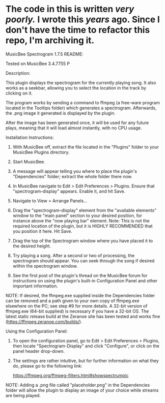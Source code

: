 # The code in this is written _very poorly._ I wrote this _years_ ago. Since I don't have the time to refactor this repo, I'm archiving it.

MusicBee Spectrogram 1.7.5 README:

Tested on MusicBee 3.4.7755 P



Description:

This plugin displays the spectrogram for the currently playing song. It also works as a seekbar,
allowing you to select the location in the track by clicking on it. 

The program works by sending a command to ffmpeg (a free-ware program located in the 
Tooltips folder) which generates a spectrogram. Afterwards, the .png image 
it generated is displayed by the plugin.

After the image has been generated once, it will be used for any future plays, meaning
that it will load almost instantly, with no CPU usage.



Installation Instructions:


1. With MusicBee off, extract the file located in the "Plugins" folder to your MusicBee Plugins directory.

2. Start MusicBee.

3. A message will appear telling you where to place the plugin's "Dependencies" folder;  extract the whole folder there now.

4. In MusicBee navigate to Edit > Edit Preferences > Plugins. Ensure that "spectrogram-display" appears. Enable it, and hit Save.

5. Navigate to View > Arrange Panels...

6. Drag the "spectrogram-display" element from the "available elements" window to the "main panel" section to your desired position, for instance above the "now playing bar" element. Note: This is not the required location of the plugin, but it is HIGHLY RECOMMENDED that you position it here.  Hit Save.

7. Drag the top of the Spectrogram window where you have placed it to the desired height.

8. Try playing a song. After a second or two of processing, the spectrogram should appear.  You can seek through the song if desired within the spectrogram window.

9. See the first post of the plugin's thread on the MusicBee forum for instructions on using the plugin's built-in Configuration Panel and other important information.

NOTE:  If desired, the ffmpeg.exe supplied inside the Dependencies folder can be removed and a path given to your own copy of ffmpeg.exe elsewhere on the PC;  see step #9 for more details.  A 32-bit version of ffmpeg.exe (64-bit supplied) is necessary if you have a 32-bit OS.  The latest static release build at the Zeranoe site has been tested and works fine (https://ffmpeg.zeranoe.com/builds/).



Using the Configuration Panel:


1. To open the configuration panel, go to Edit > Edit Preferences > Plugins, then locate "Spectrogram-Display" and click "Configure", or click on the panel header drop-down.
2. The settings are rather intuitive, but for further information on what they do, please go to the following link:

	https://ffmpeg.org/ffmpeg-filters.html#showspectrumpic

NOTE: Adding a .png file called "placeholder.png" in the Dependencies folder will allow the plugin to display an image of your choice while streams are being played.
